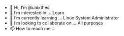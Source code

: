 - 👋 Hi, I’m @unixthec
- 👀 I’m interested in ... Learn  
- 🌱 I’m currently learning ... Linux System Administrator  
- 💞️ I’m looking to collaborate on ... All purposes  
- 📫 How to reach me ... 

<!---
unixthec/unixthec is a ✨ special ✨ repository because its `README.md` (this file) appears on your GitHub profile.
You can click the Preview link to take a look at your changes.
--->
